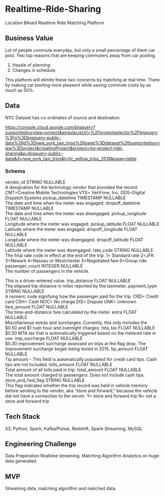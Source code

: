 # Realtime-Ride-Sharing
Location BAsed Realtime Ride Matching Platform

## Business Value

Lot of people commute everyday, but only a small percentage of them car pool. 
Two top reasons that are keeping commuters away from car pooling.

1. Hassle of planning
2. Changes in schedule.

This platform will elimite these two concerns by matching at real time. There by making car pooling more pleasent while saving commute costs by as much as 50%. 

## Data

NYC Dataset has co-ordinates of source and destination. 


https://console.cloud.google.com/bigquery?supportedpurview=project&angularJsUrl=%2Fprojectselector%2Fbigquery%3Fp%3Dbigquery-public-data%26d%3Dnew_york_taxi_trips%26page%3Ddataset%26supportedpurview%3Dproject&creatingProject&project=my-project-ride-sharing&p=bigquery-public-data&d=new_york_taxi_trips&t=tlc_yellow_trips_2018&page=table

### Schema

vendor_id	STRING	NULLABLE	
A designation for the technology vendor that provided the record.
CMT=Creative Mobile Technologies
VTS= VeriFone, Inc.
DDS=Digital Dispatch Systems
pickup_datetime	TIMESTAMP	NULLABLE	
The date and time when the meter was engaged.
dropoff_datetime	TIMESTAMP	NULLABLE	
The date and time when the meter was disengaged.
pickup_longitude	FLOAT	NULLABLE	
Longitude where the meter was engaged.
pickup_latitude	FLOAT	NULLABLE	
Latitude where the meter was engaged.
dropoff_longitude	FLOAT	NULLABLE	
Longitude where the meter was disengaged.
dropoff_latitude	FLOAT	NULLABLE	
Latitude where the meter was disengaged.
rate_code	STRING	NULLABLE	
The final rate code in effect at the end of the trip.
1= Standard rate
2=JFK
3=Newark
4=Nassau or Westchester
5=Negotiated fare
6=Group ride
passenger_count	INTEGER	NULLABLE	
The number of passengers in the vehicle.  

This is a driver-entered value.
trip_distance	FLOAT	NULLABLE	
The elapsed trip distance in miles reported by the taximeter.
payment_type	STRING	NULLABLE	
A numeric code signifying how the passenger paid for the trip. 
CRD= Credit card
CSH= Cash
NOC= No charge
DIS= Dispute
UNK= Unknown
fare_amount	FLOAT	NULLABLE	
The time-and-distance fare calculated by the meter.
extra	FLOAT	NULLABLE	
Miscellaneous extras and surcharges.  Currently, this only includes the $0.50 and $1 rush hour and overnight charges.
mta_tax	FLOAT	NULLABLE	
$0.50 MTA tax that is automatically triggered based on the metered rate in use.
imp_surcharge	FLOAT	NULLABLE	
$0.30 improvement surcharge assessed on trips at the flag drop. The improvement surcharge began being levied in 2015.
tip_amount	FLOAT	NULLABLE	
Tip amount – This field is automatically populated for credit card tips. Cash tips are not included.
tolls_amount	FLOAT	NULLABLE	
Total amount of all tolls paid in trip.
total_amount	FLOAT	NULLABLE	
The total amount charged to passengers. Does not include cash tips.
store_and_fwd_flag	STRING	NULLABLE	
This flag indicates whether the trip record was held in vehicle memory before sending to the vendor, aka “store and forward,” because the vehicle did not have a connection to the server. 
Y= store and forward trip
N= not a store and forward trip



## Tech Stack
S3, Python, Spark, Kafka/Pulsar, Redshift, Spark-Streaming, MySQL


## Engineering Challenge

Data Preperation
Realtime streaming.
Matching Algorithm
Analytics on huge data generated.


## MVP

Streaming data, matching algorithm and matched data.
